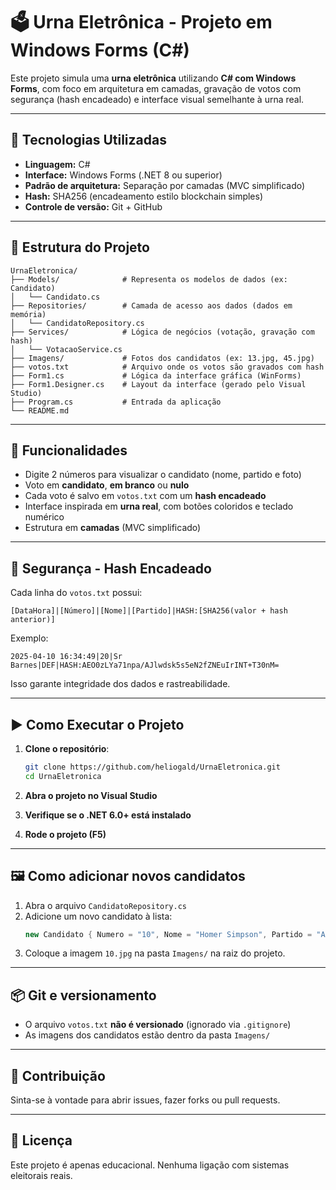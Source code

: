 
# 🗳️ Urna Eletrônica - Projeto em Windows Forms (C#)

Este projeto simula uma **urna eletrônica** utilizando **C# com Windows Forms**, com foco em arquitetura em camadas, gravação de votos com segurança (hash encadeado) e interface visual semelhante à urna real.

---

## 🔧 Tecnologias Utilizadas

- **Linguagem:** C#  
- **Interface:** Windows Forms (.NET 8 ou superior)  
- **Padrão de arquitetura:** Separação por camadas (MVC simplificado)  
- **Hash:** SHA256 (encadeamento estilo blockchain simples)  
- **Controle de versão:** Git + GitHub  

---

## 🧱 Estrutura do Projeto

```
UrnaEletronica/
├── Models/              # Representa os modelos de dados (ex: Candidato)
│   └── Candidato.cs
├── Repositories/        # Camada de acesso aos dados (dados em memória)
│   └── CandidatoRepository.cs
├── Services/            # Lógica de negócios (votação, gravação com hash)
│   └── VotacaoService.cs
├── Imagens/             # Fotos dos candidatos (ex: 13.jpg, 45.jpg)
├── votos.txt            # Arquivo onde os votos são gravados com hash
├── Form1.cs             # Lógica da interface gráfica (WinForms)
├── Form1.Designer.cs    # Layout da interface (gerado pelo Visual Studio)
├── Program.cs           # Entrada da aplicação
└── README.md
```

---

## 🧠 Funcionalidades

- Digite 2 números para visualizar o candidato (nome, partido e foto)
- Voto em **candidato**, **em branco** ou **nulo**
- Cada voto é salvo em `votos.txt` com um **hash encadeado**
- Interface inspirada em **urna real**, com botões coloridos e teclado numérico
- Estrutura em **camadas** (MVC simplificado)

---

## 🔐 Segurança - Hash Encadeado

Cada linha do `votos.txt` possui:
```
[DataHora]|[Número]|[Nome]|[Partido]|HASH:[SHA256(valor + hash anterior)]
```

Exemplo:
```
2025-04-10 16:34:49|20|Sr Barnes|DEF|HASH:AEO0zLYa71npa/AJlwdsk5s5eN2fZNEuIrINT+T30nM=
```

Isso garante integridade dos dados e rastreabilidade.

---

## ▶️ Como Executar o Projeto

1. **Clone o repositório**:
   ```bash
   git clone https://github.com/heliogald/UrnaEletronica.git
   cd UrnaEletronica
   ```

2. **Abra o projeto no Visual Studio**

3. **Verifique se o .NET 6.0+ está instalado**

4. **Rode o projeto (F5)**

---

## 🖼️ Como adicionar novos candidatos

1. Abra o arquivo `CandidatoRepository.cs`
2. Adicione um novo candidato à lista:
   ```csharp
   new Candidato { Numero = "10", Nome = "Homer Simpson", Partido = "ABC" },
   ```
3. Coloque a imagem `10.jpg` na pasta `Imagens/` na raiz do projeto.

---

## 📦 Git e versionamento

- O arquivo `votos.txt` **não é versionado** (ignorado via `.gitignore`)
- As imagens dos candidatos estão dentro da pasta `Imagens/`

---

## 🤝 Contribuição

Sinta-se à vontade para abrir issues, fazer forks ou pull requests.

---

## 📜 Licença

Este projeto é apenas educacional. Nenhuma ligação com sistemas eleitorais reais.

